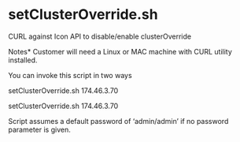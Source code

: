 # setClusterOverride.sh
CURL against Icon API to disable/enable clusterOverride

Notes*
Customer will need a Linux or MAC machine with CURL utility installed. 

You can invoke this script in two ways

setClusterOverride.sh <password> 174.46.3.70
  
setClusterOverride.sh 174.46.3.70

Script assumes a default password of ‘admin/admin’ if no password parameter is given.
